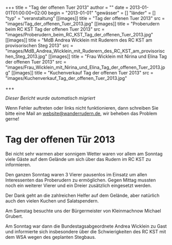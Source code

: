 +++
title = "Tag der offenen Tuer 2013"
author = ""
date = 2013-01-01T01:00:00+02:00
begin = "2013-01-01"
"gewässer" = []
"länder" = []
"typ" = "veranstaltung"
[[images]]
title = "Tag der offenen Tuer 2013"
src = "images/Tag_der_offenen_Tuer_2013.jpg"
[[images]]
title = "Proberudern beim RC KST Tag der offenen Tuer 2013"
src = "images/Proberudern_beim_RC_KST_Tag_der_offenen_Tuer_2013.jpg"
[[images]]
title = "MdB Andrea Wicklein mit Ruderern des RC KST am provisorischen Steg 2013"
src = "images/MdB_Andrea_Wicklein_mit_Ruderern_des_RC_KST_am_provisorischen_Steg_2013.jpg"
[[images]]
title = "Frau Wicklein mit Nirina und Elina Tag der offenen Tuer 2013"
src = "images/Frau_Wicklein_mit_Nirina_und_Elina_Tag_der_offenen_Tuer_2013.jpg"
[[images]]
title = "Kuchenverkauf Tag der offenen Tuer 2013"
src = "images/Kuchenverkauf_Tag_der_offenen_Tuer_2013.jpg"

+++


*Dieser Bericht wurde automatisch migriert*

Wenn Fehler auftreten oder links nicht funktionieren, dann schreiben Sie bitte eine Mail an website@wanderrudern.de, wir beheben das Problem gerne!



# Tag der offenen Tür 2013


Bei nicht sehr warmen aber sonnigem Wetter waren vor allem am Sonntag viele Gäste auf dem Gelände um sich über das Rudern im RC KST zu informieren.

Den ganzen Sonntag waren 3 Vierer pausenlos im Einsatz um allen Interessenten das Proberudern zu ermöglichen. Gegen Mittag mussten noch ein weiterer Vierer und ein Dreier zusätzlich eingesetzt werden.

Der Dank geht an die zahlreichen Helfer auf dem Gelände, aber natürlich auch den vielen Kuchen und Salatspendern.

Am Samstag besuchte uns der Bürgermeister von Kleinmachnow Michael Grubert.

Am Sonntag war dann die Bundestagsabgeordnete Andrea Wicklein zu Gast und informierte sich insbesondere über die Schwierigkeiten des RC KST mit dem WSA wegen des geplanten Stegbaus.